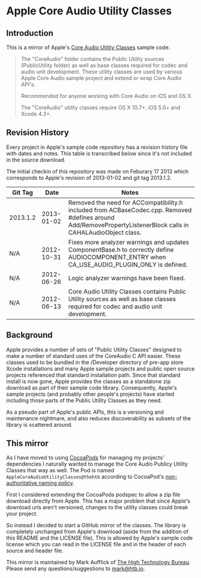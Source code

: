 Apple Core Audio Utility Classes
================================

Introduction
------------

This is a mirror of Apple's [Core Audio Utility Classes](http://developer.apple.com/library/ios/#samplecode/CoreAudioUtilityClasses/Introduction/Intro.html) sample code.

> The "CoreAudio" folder contains the Public Utility sources (PublicUtility folder) as well as base classes required for codec and audio unit development. These utility classes are used by various Apple Core Audio sample project and extend or wrap Core Audio API's.
> 
> Recommended for anyone working with Core Audio on iOS and OS X.
> 
> The "CoreAudio" utility classes require OS X 10.7+, iOS 5.0+ and Xcode 4.3+.

Revision History
----------------

Every project in Apple's sample code repository has a revision history file with dates and notes.
This table is transcribed below since it's not included in the source download.

The initial checkin of this repository was made on Feburary 17 2013 which corresponds to Apple's
revision of 2013-01-02 and git tag 2013.1.2.

Git Tag  | Date       | Notes
---------|------------|---------
2013.1.2 | 2013-01-02 | Removed the need for ACCompatibility.h included from ACBaseCodec.cpp. Removed #defines around Add/RemovePropertyListenerBlock calls in CAHALAudioObject class.
N/A      | 2012-10-31 | Fixes more analyzer warnings and updates ComponentBase.h to correctly define AUDIOCOMPONENT_ENTRY when CA_USE_AUDIO_PLUGIN_ONLY is defined.
N/A      | 2012-06-26 | Logic analyzer warnings have been fixed.
N/A      | 2012-06-13 | Core Audio Utility Classes contains Public Utility sources as well as base classes required for codec and audio unit development.

Background
----------

Apple provides a number of sets of "Public Utility Classes" designed to make a number
of standard uses of the CoreAudio C API easier. These classes used to be bundled in the
/Developer directory of pre-app store Xcode installations and many Apple sample projects
and public open source projects referenced that standard installation path. Since that
standard install is now gone, Apple provides the classes as a standalone zip download
as part of their sample code library. Consequently, Apple's sample projects (and probably
other people's projects) have started including those parts of the Public Utility Classes
as they need.

As a pseudo part of Apple's public APIs, this is a versioning and maintenance nightmare,
and also reduces discoverability as subsets of the library is scattered around.

This mirror
-----------

As I have moved to using [CocoaPods](http://cocoapods.org) for managing my projects'
dependencies I naturally wanted to manage the Core Audio Publicy Utility Classes that
way as well. The Pod is named `AppleCoreAudioUtilityClasses@thehtb` according to CocoaPod's
[non-authoritative naming policy](https://github.com/CocoaPods/CocoaPods/wiki/Contributing-to-the-master-repo).

First I considered extending the CocoaPods podspec to allow a zip file download directly
from Apple. This has a major problem that since Apple's download urls aren't versioned,
changes to the utility classes could break your project.

So instead I decided to start a GitHub mirror of the classes. The library is completely
unchanged from Apple's download (aside from the addition of this README and the LICENSE
file). This is allowed by Apple's sample code license which you can read in the LICENSE
file and in the header of each source and header file.

This mirror is maintained by Mark Aufflick of [The High Technology Bureau](http://htb.io). Please send
any questions/suggestions to [mark@htb.io](mailto:mark@htb.io).
